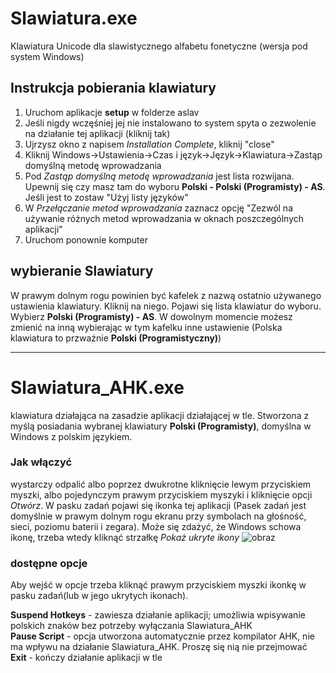 # Slawiatura.exe
Klawiatura Unicode dla slawistycznego alfabetu fonetyczne (wersja pod system Windows)

## Instrukcja pobierania klawiatury
1. Uruchom aplikacje **setup** w folderze aslav
2. Jeśli nigdy wczęśniej jej nie instalowano to system spyta o zezwolenie na działanie tej aplikacji (kliknij tak)
3. Ujrzysz okno z napisem *Installation Complete*, kliknij "close"
4. Kliknij Windows->Ustawienia->Czas i język->Język->Klawiatura->Zastąp domyślną metodę wprowadzania
5. Pod *Zastąp domyślną metodę wprowadzania* jest lista rozwijana. Upewnij się czy masz tam do wyboru **Polski - Polski (Programisty) - AS**. Jeśli jest to zostaw "Użyj listy języków"
6. W *Przełączanie metod wprowadzania* zaznacz opcję "Zezwól na używanie różnych metod wprowadzania w oknach poszczególnych aplikacji"
7. Uruchom ponownie komputer

## wybieranie Slawiatury
W prawym dolnym rogu powinien być kafelek z nazwą ostatnio używanego ustawienia klawiatury. Kliknij na niego. Pojawi się lista klawiatur do wyboru. Wybierz **Polski (Programisty) - AS**.
W dowolnym momencie możesz zmienić na inną wybierając w tym kafelku inne ustawienie (Polska klawiatura to przważnie **Polski (Programistyczny)**)

---
  
# Slawiatura_AHK.exe
klawiatura działająca na zasadzie aplikacji działającej w tle. Stworzona z myślą posiadania wybranej klawiatury **Polski (Programisty)**, domyślna w Windows z polskim językiem.

### Jak włączyć
wystarczy odpalić albo poprzez dwukrotne kliknięcie lewym przyciskiem myszki, albo pojedynczym prawym przyciskiem myszyki i kliknięcie opcji *Otwórz*. W pasku zadań pojawi się ikonka tej aplikacji 
(Pasek zadań jest domyślnie w prawym dolnym rogu ekranu przy symbolach na głośność, sieci, poziomu baterii i zegara). 
Może się zdażyć, że Windows schowa ikonę, trzeba wtedy kliknąć strzałkę *Pokaż ukryte ikony*
![obraz](https://github.com/IS-UMK/Slawiatura.exe/assets/73884450/183ed6a9-cc33-46e1-b995-207914c57e7a)

### dostępne opcje
Aby wejść w opcje trzeba kliknąć prawym przyciskiem myszki ikonkę w pasku zadań(lub w jego ukrytych ikonach).  
  
**Suspend Hotkeys** - zawiesza działanie aplikacji; umożliwia wpisywanie polskich znaków bez potrzeby wyłączania Slawiatura_AHK  
**Pause Script** - opcja utworzona automatycznie przez kompilator AHK, nie ma wpływu na działanie Slawiatura_AHK. Proszę się nią nie przejmować  
**Exit** - kończy działanie aplikacji w tle

